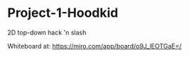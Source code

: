 # Project-1-Hoodkid
2D top-down hack 'n slash

Whiteboard at: https://miro.com/app/board/o9J_lEOTGaE=/
